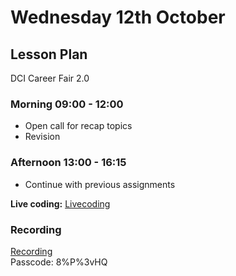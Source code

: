# Wednesday 12th October

## Lesson Plan

DCI Career Fair 2.0

### Morning 09:00 - 12:00

+ Open call for recap topics
+ Revision 

### Afternoon 13:00 - 16:15

+ Continue with previous assignments

**Live coding:** [Livecoding](https://github.com/FbW-WD21-E11/live-coding-todo-challenge)

### Recording 
[Recording](https://us02web.zoom.us/rec/share/5QID8sAhK5Fc8w5w3wwqFnphfKEG3ID-b9FpoR_rMJkhoE7pax-6oS6h-L2AxDBY.-JiVSfWYz87qIVyy 
)\
Passcode: 8%P%3vHQ

